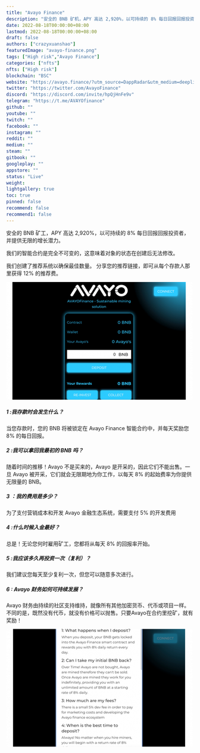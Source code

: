 ```yaml
---
title: "Avayo Finance"
description: "安全的 BNB 矿机，APY 高达 2,920%，以可持续的 8% 每日回报回报投资者，并提供无限的增长潜力！"
date: 2022-08-18T00:00:00+08:00
lastmod: 2022-08-18T00:00:00+08:00
draft: false
authors: ["crazyxuanshao"]
featuredImage: "avayo-finance.png"
tags: ["High risk","Avayo Finance"]
categories: ["nfts"]
nfts: ["High risk"]
blockchain: "BSC"
website: "https://avayo.finance/?utm_source=DappRadar&utm_medium=deeplink&utm_campaign=visit-website"
twitter: "https://twitter.com/AvayoFinance"
discord: "https://discord.com/invite/hpQjHnFe9v"
telegram: "https://t.me/AVAYOfinance"
github: ""
youtube: ""
twitch: ""
facebook: ""
instagram: ""
reddit: ""
medium: ""
steam: ""
gitbook: ""
googleplay: ""
appstore: ""
status: "Live"
weight: 
lightgallery: true
toc: true
pinned: false
recommend: false
recommend1: false
---
```

<p>安全的 BNB 矿工，APY 高达 2,920%，以可持续的 8% 每日回报回报投资者，并提供无限的增长潜力。</p>
<p>我们的智能合约是完全不可变的，这意味着对象的状态在创建后无法修改。&nbsp;</p>
<p>我们创建了推荐系统以确保最佳数量。 分享您的推荐链接，即可从每个存款人那里获得 12% 的推荐费。</p>

![fidsnfi](fidsnfi.png)



##### 1 :我存款时会发生什么？

当您存款时，您的 BNB 将被锁定在 Avayo Finance 智能合约中，并每天奖励您 8% 的每日回报。

##### 2 :我可以拿回我最初的 BNB 吗？

随着时间的推移！Avayo 不是买来的，Avayo 是开采的，因此它们不能出售。一旦 Avayo 被开采，它们就会无限期地为你工作，以每天 8% 的起始费率为你提供无限量的 BNB。

##### 3 ：我的费用是多少？

为了支付营销成本和开发 Avayo 金融生态系统，需要支付 5% 的开发费用

##### 4 :什么时候入金最好？

总是！无论您何时雇用矿工，您都将从每天 8% 的回报率开始。

##### 5 :我应该多久再投资一次（复利）？

我们建议您每天至少复利一次，但您可以随意多次进行。

##### 6 : Avayo 财务如何可持续发展？

Avayo 财务由持续的社区支持维持，就像所有其他加密货币、代币或项目一样。不同的是，既然没有代币，就没有价格可以抛售。只要Avayo在合约里挖矿，就有奖励！

![dsuigbnis](dsuigbnis.png)